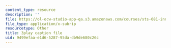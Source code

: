 ```yaml
---
content_type: resource
description: ''
file: https://ol-ocw-studio-app-qa.s3.amazonaws.com/courses/sts-081-innovation-systems-for-science-technology-energy-manufacturing-and-health-spring-2017/9499efaae1d6528795dadb9de680c26c_mCxtdohSJZQ.vtt
file_type: application/x-subrip
resourcetype: Other
title: 3play caption file
uid: 9499efaa-e1d6-5287-95da-db9de680c26c
---
```

